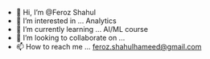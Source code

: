 - 👋 Hi, I’m @Feroz Shahul
- 👀 I’m interested in ... Analytics
- 🌱 I’m currently learning ... AI/ML course
- 💞️ I’m looking to collaborate on ...
- 📫 How to reach me ... feroz.shahulhameed@gmail.com

<!---
FerozShahul/FerozShahul is a ✨ special ✨ repository because its `README.md` (this file) appears on your GitHub profile.
You can click the Preview link to take a look at your changes.
--->
